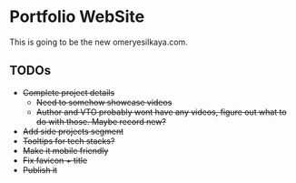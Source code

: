 # Portfolio WebSite

This is going to be the new omeryesilkaya.com.

## TODOs

-   ~~Complete project details~~
    -   ~~Need to somehow showcase videos~~
    -   ~~Author and VTO probably wont have any videos, figure out what to do with those. Maybe record new?~~
-   ~~Add side projects segment~~
-   ~~Tooltips for tech stacks?~~
-   ~~Make it mobile friendly~~
-   ~~Fix favicon + title~~
-   ~~Publish it~~

